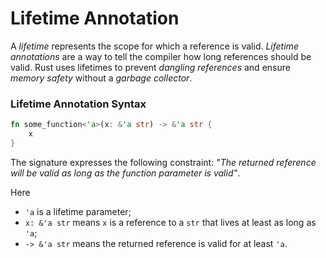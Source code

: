 # Lifetime Annotation

A *lifetime* represents the scope for which a reference is valid.
*Lifetime annotations* are a way to tell the compiler how long references should be valid. 
Rust uses lifetimes to prevent *dangling references* and ensure *memory safety* without a *garbage collector*.

### Lifetime Annotation Syntax

```rust
fn some_function<'a>(x: &'a str) -> &'a str {
    x
}
```

The signature expresses the following constraint:
*"The returned reference will be valid as long as the function parameter is valid"*.

Here
- `'a` is a lifetime parameter;
- `x: &'a str` means `x` is a reference to a `str` that lives at least as long as `'a`;
- `-> &'a str` means the returned reference is valid for at least `'a`.

